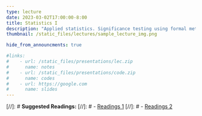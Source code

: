 ```yaml
---
type: lecture
date: 2023-03-02T17:00:00-8:00
title: Statistics I
description: "Applied statistics. Significance testing using formal methods (e.g. T-test, ANOVA) vs. resampling techniques (bootstrapping & permutation testing). Model selection using cross validation."
thumbnail: /static_files/lectures/sample_lecture_img.png

hide_from_announcments: true

#links: 
#    - url: /static_files/presentations/lec.zip
#      name: notes
#    - url: /static_files/presentations/code.zip
#      name: codes
#    - url: https://google.com
#      name: slides
---
```

[//]: # **Suggested Readings:**
[//]: # - [Readings 1](http://example.com)
[//]: # - [Readings 2](http://example.com)
